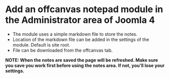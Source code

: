 # Add an offcanvas notepad module in the Administrator area of Joomla 4

- The module uses a simple markdown file to store the notes.
- Location of the markdown file can be added in the settings of the module. Default is site root.
- File can be downloaded from the offcanvas tab.

**NOTE: When the notes are saved the page will be refreshed. Make sure you save you work first before using the notes area. If not, you'll lose your settings.**

